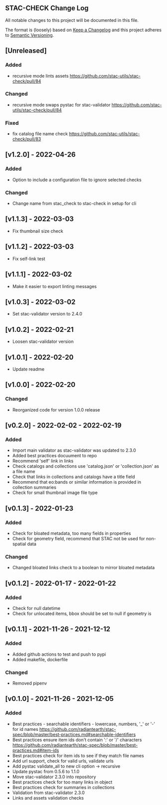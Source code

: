 ## STAC-CHECK Change Log

All notable changes to this project will be documented in this file.

The format is (loosely) based on [Keep a Changelog](http://keepachangelog.com/) and this project adheres to [Semantic Versioning](http://semver.org/).


## [Unreleased]
### Added
- recursive mode lints assets https://github.com/stac-utils/stac-check/pull/84
### Changed
- recursive mode swaps pystac for stac-validator https://github.com/stac-utils/stac-check/pull/84
### Fixed
- fix catalog file name check https://github.com/stac-utils/stac-check/pull/83

## [v1.2.0] - 2022-04-26
### Added
- Option to include a configuration file to ignore selected checks
### Changed
- Change name from stac_check to stac-check in setup for cli

## [v1.1.3] - 2022-03-03
- Fix thumbnail size check

## [v1.1.2] - 2022-03-03
- Fix self-link test 

## [v1.1.1] - 2022-03-02
- Make it easier to export linting messages

## [v1.0.3] - 2022-03-02
- Set stac-validator version to 2.4.0

## [v1.0.2] - 2022-02-21
- Loosen stac-validator version 

## [v1.0.1] - 2022-02-20
- Update readme

## [v1.0.0] - 2022-02-20
### Changed
- Reorganized code for version 1.0.0 release

## [v0.2.0] - 2022-02-02 - 2022-02-19
### Added
- Import main validator as stac-validator was updated to 2.3.0
- Added best practices docuument to repo
- Recommend 'self' link in links
- Check catalogs and collections use 'catalog.json' or 'collection.json' as a file name
- Check that links in collections and catalogs have a title field
- Recommend that eo:bands or similar information is provided in collection summaries
- Check for small thumbnail image file type

## [v0.1.3] - 2022-01-23
### Added
- Check for bloated metadata, too many fields in properties
- Check for geometry field, recommend that STAC not be used for non-spatial data

### Changed  
- Changed bloated links check to a boolean to mirror bloated metadata

## [v0.1.2] - 2022-01-17 - 2022-01-22
### Added
- Check for null datetime
- Check for unlocated items, bbox should be set to null if geometry is

## [v0.1.1] - 2021-11-26 - 2021-12-12
### Added  
- Added github actions to test and push to pypi
- Added makefile, dockerfile  

### Changed  
- Removed pipenv  

## [v0.1.0] - 2021-11-26 - 2021-12-05
### Added
- Best practices - searchable identifiers - lowercase, numbers, '_' or '-'
  for id names
  https://github.com/radiantearth/stac-spec/blob/master/best-practices.md#searchable-identifiers
- Best practices ensure item ids don't contain ':' or '/' characters  
  https://github.com/radiantearth/stac-spec/blob/master/best-practices.md#item-ids
- Best practices check for item ids to see if they match file names
- Add url support, check for valid urls, validate urls
- Add pystac validate_all to new cli option -> recursive
- Update pystac from 0.5.6 to 1.1.0
- Move stac-validator 2.3.0 into repository
- Best practices check for too many links in object
- Best practices check for summaries in collections
- Validation from stac-validator 2.3.0  
- Links and assets validation checks  
